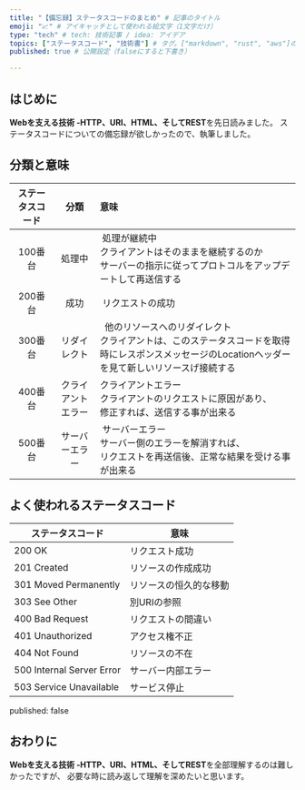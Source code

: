 ```yaml
---
title: "【備忘録】ステータスコードのまとめ" # 記事のタイトル
emoji: "📈" # アイキャッチとして使われる絵文字（1文字だけ）
type: "tech" # tech: 技術記事 / idea: アイデア
topics: ["ステータスコード", "技術書"] # タグ。["markdown", "rust", "aws"]のように指定する
published: true # 公開設定（falseにすると下書き）

---
```

## はじめに
**Webを支える技術 -HTTP、URI、HTML、そしてREST**を先日読みました。
ステータスコードについての備忘録が欲しかったので、執筆しました。


## 分類と意味
| ステータスコード | 分類 | 意味 |
| :---: | :---: | :--- |
|  100番台  |  処理中  |   処理が継続中<br>クライアントはそのままを継続するのか<br>サーバーの指示に従ってプロトコルをアップデートして再送信する  |
|  200番台  |  成功  |   リクエストの成功  |
|  300番台  |  リダイレクト  |    他のリソースへのリダイレクト<br>クライアントは、このステータスコードを取得時にレスポンスメッセージのLocationヘッダーを見て新しいリソースげ接続する  |
|  400番台 | クライアントエラー |  クライアントエラー<br>クライアントのリクエストに原因があり、<br>修正すれば、送信する事が出来る  |
|  500番台 | サーバーエラー |   サーバーエラー<br>サーバー側のエラーを解消すれば、<br>リクエストを再送信後、正常な結果を受ける事が出来る |

## よく使われるステータスコード
|  ステータスコード  |  意味  |
| --- | --- |
| 200 OK | リクエスト成功  |
| 201 Created | リソースの作成成功  |
| 301 Moved Permanently | リソースの恒久的な移動  |
| 303 See Other | 別URIの参照 |
| 400 Bad Request | リクエストの間違い |
| 401 Unauthorized | アクセス権不正  |
| 404 Not Found | リソースの不在 |
| 500 Internal Server Error | サーバー内部エラー  |
| 503 Service Unavailable | サービス停止  |]
published: false

## おわりに
**Webを支える技術 -HTTP、URI、HTML、そしてREST**を全部理解するのは難しかったですが、
必要な時に読み返して理解を深めたいと思います。